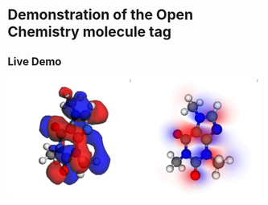 # Demonstration of the Open Chemistry molecule tag

## Live Demo
[![Live Demo](demo.png)](https://openchemistry.github.io/html-molecule/)
